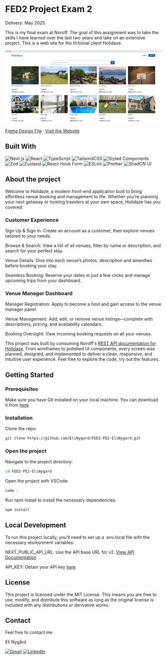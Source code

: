 # FED2 Project Exam 2

Delivery: May 2025

This is my final exam at Noroff. The goal of this assignment was to take the skills I have learned over the last two years and take on an extensive project. This is a web site for the fictional client Holidaze.

[![Website home page](/public/PE2_Holidaze.jpg)](https://pe-holidaze.vercel.app/)

[Figma Design File](https://www.figma.com/design/yfdN1ViBVSqE8gXnqMcoII/Holidaze-design-files?node-id=1-88&t=JZ8SsaYjAGsDR51D-1) · [Visit the Website](https://pe-holidaze.vercel.app/)

## Built With

![Next.js](https://img.shields.io/badge/%20Next.js-000000.svg?style=for-the-badge&logo=nextdotjs&logoColor=white) ![React](https://img.shields.io/badge/%20React-20232a.svg?style=for-the-badge&logo=react&logoColor=61DAFB) ![TypeScript](https://img.shields.io/badge/%20TypeScript-3178C6.svg?style=for-the-badge&logo=typescript&logoColor=white) ![TailwindCSS](https://img.shields.io/badge/%20TailwindCSS-38B2AC.svg?style=for-the-badge&logo=tailwindcss&logoColor=white) ![Styled Components](https://img.shields.io/badge/%20Styled%20Components-DB7093.svg?style=for-the-badge&logo=styled-components&logoColor=white) ![Zod](https://img.shields.io/badge/%20Zod-3B82F6.svg?style=for-the-badge&logo=zod&logoColor=white) ![Zustand](https://img.shields.io/badge/%20Zustand-000000.svg?style=for-the-badge&logo=zustand&logoColor=white) ![React Hook Form](https://img.shields.io/badge/%20React_Hook_Form-EC5990.svg?style=for-the-badge&logo=reacthookform&logoColor=white) ![ESLint](https://img.shields.io/badge/%20ESLint-4B32C3.svg?style=for-the-badge&logo=eslint&logoColor=white) ![Prettier](https://img.shields.io/badge/%20Prettier-F7B93E.svg?style=for-the-badge&logo=prettier&logoColor=white) ![ShadCN UI](https://img.shields.io/badge/%20ShadCN%20UI-000000.svg?style=for-the-badge&logoColor=white)

## About the project

Welcome to Holidaze, a modern front-end application built to bring effortless venue booking and management to life. Whether you’re planning your next getaway or hosting travelers at your own space, Holidaze has you covered:

### Customer Experience

Sign Up & Sign In: Create an account as a customer, then explore venues tailored to your needs.

Browse & Search: View a list of all venues, filter by name or description, and search for your perfect stay.

Venue Details: Dive into each venue’s photos, description and amenities before booking your stay.

Seamless Booking: Reserve your dates in just a few clicks and manage upcoming trips from your dashboard.

### Venue Manager Dashboard

Manager Registration: Apply to become a host and gain access to the venue manager panel.

Venue Management: Add, edit, or remove venue listings—complete with descriptions, pricing, and availability calendars.

Booking Oversight: View incoming booking requests on all your venues.

This project was built by consuming Noroff's [REST API documentation for Holidaze](https://docs.noroff.dev/docs/v2/holidaze/bookings). From wireframes to polished UI components, every screen was planned, designed, and implemented to deliver a clean, responsive, and intuitive user experience. Feel free to explore the code, try out the features.

## Getting Started

### Prerequisites

Make sure you have Git installed on your local machine. You can download it from [here](https://git-scm.com/downloads)

### Installation

Clone the repo:

```sh
git clone https://github.com/EliNygard/FED2-PE2-EliNygard.git
```

### Open the project

Navigate to the project directory:

```sh
cd FED2-PE2-EliNygard
```

Open the project with VSCode:

```sh
code .
```

Run npm install to install the necessary dependencies:

```sh
npm install
```

## Local Development

To run this project locally, you'll need to set up a .env.local file with the necessary environment variables:

NEXT_PUBLIC_API_URL: Use the API base URL for v2. [View API Documentation](https://docs.noroff.dev/docs/v2/about)

API_KEY: Obtain your API key [here](https://docs.noroff.dev/docs/v2/auth/api-key)

## License

This project is licensed under the MIT License. This means you are free to use, modify, and distribute this software as long as the original license is included with any distributions or derivative works.

## Contact

Feel free to contact me

Eli Nygård

[![Gmail](https://img.shields.io/badge/Gmail-D14836?style=for-the-badge&logo=gmail&logoColor=white)](mailto:eli.nygard@gmail.com)
[![LinkedIn](https://img.shields.io/badge/%20LinkedIn-0077B5.svg?style=for-the-badge&logo=linkedin&logoColor=white)](https://www.linkedin.com/in/eli-nygard)
